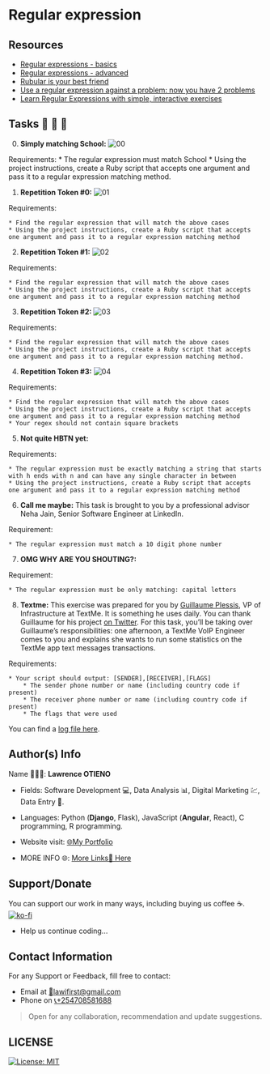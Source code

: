 # Regular expression

## Resources

* [Regular expressions - basics](https://alx-intranet.hbtn.io/rltoken/6VeaVMaugIxcFAwA27TBdQ)
* [Regular expressions - advanced](https://alx-intranet.hbtn.io/rltoken/rntjh3-3S86zt0Qy28L10w)
* [Rubular is your best friend](https://alx-intranet.hbtn.io/rltoken/RGkVuw1lZ_hoCCbLsiOAhg)
* [Use a regular expression against a problem: now you have 2 problems](https://alx-intranet.hbtn.io/rltoken/Vwm8lpMUGa4x_FBtlyUQ8g)
* [Learn Regular Expressions with simple, interactive exercises](https://alx-intranet.hbtn.io/rltoken/XsQ6rzS1uy-E6bnswUqIKg)

## Tasks 🚨 🚨 🚨

0.  __Simply matching School:__
![00](https://s3.amazonaws.com/alx-intranet.hbtn.io/uploads/medias/2020/9/ec65557f0da1fbfbff6659413885e4d4822f5b1d.png?X-Amz-Algorithm=AWS4-HMAC-SHA256&X-Amz-Credential=AKIARDDGGGOUSBVO6H7D%2F20220728%2Fus-east-1%2Fs3%2Faws4_request&X-Amz-Date=20220728T062929Z&X-Amz-Expires=86400&X-Amz-SignedHeaders=host&X-Amz-Signature=71b68485d8e19215ce0c8a5a631faa049f3763e725b4507d1082f73dcbb9a836)

Requirements:
    * The regular expression must match School
    * Using the project instructions, create a Ruby script that accepts one argument and pass it to a regular expression matching method.

1. __Repetition Token #0:__
![01](https://s3.amazonaws.com/alx-intranet.hbtn.io/uploads/medias/2020/9/e7db3c377d46453588fc84f3a975661d142fee91.png?X-Amz-Algorithm=AWS4-HMAC-SHA256&X-Amz-Credential=AKIARDDGGGOUSBVO6H7D%2F20220728%2Fus-east-1%2Fs3%2Faws4_request&X-Amz-Date=20220728T062929Z&X-Amz-Expires=86400&X-Amz-SignedHeaders=host&X-Amz-Signature=7aac06fe0de65231a0599c762716e9990b685f33ca8112bce204b09d22d8196c)

Requirements:

    * Find the regular expression that will match the above cases
    * Using the project instructions, create a Ruby script that accepts one argument and pass it to a regular expression matching method

2. __Repetition Token #1:__
![02](https://s3.amazonaws.com/alx-intranet.hbtn.io/uploads/medias/2020/9/c59ff11db195d5cf17d1790a5141ae2f234786d2.png?X-Amz-Algorithm=AWS4-HMAC-SHA256&X-Amz-Credential=AKIARDDGGGOUSBVO6H7D%2F20220728%2Fus-east-1%2Fs3%2Faws4_request&X-Amz-Date=20220728T062929Z&X-Amz-Expires=86400&X-Amz-SignedHeaders=host&X-Amz-Signature=322561d745f90b466fc9d1bb9328fcbee4ed90ddf57934f3736755f38d7fdbae)

Requirements:

    * Find the regular expression that will match the above cases
    * Using the project instructions, create a Ruby script that accepts one argument and pass it to a regular expression matching method

3. __Repetition Token #2:__
![03](https://s3.amazonaws.com/alx-intranet.hbtn.io/uploads/medias/2020/9/3b6bf4aeca6a0c2de584e7f5d68d11eef57ce205.png?X-Amz-Algorithm=AWS4-HMAC-SHA256&X-Amz-Credential=AKIARDDGGGOUSBVO6H7D%2F20220728%2Fus-east-1%2Fs3%2Faws4_request&X-Amz-Date=20220728T062929Z&X-Amz-Expires=86400&X-Amz-SignedHeaders=host&X-Amz-Signature=6031a0c0d84191fb4d719412fd8d2016ee438cceeb80d0c903e9ea200e3bfa7d)

Requirements:

    * Find the regular expression that will match the above cases
    * Using the project instructions, create a Ruby script that accepts one argument and pass it to a regular expression matching method.

4. __Repetition Token #3:__
![04](https://s3.amazonaws.com/alx-intranet.hbtn.io/uploads/medias/2020/9/f8dbcb9cf5ae569a8645027dc46e81cb372ce28e.png?X-Amz-Algorithm=AWS4-HMAC-SHA256&X-Amz-Credential=AKIARDDGGGOUSBVO6H7D%2F20220728%2Fus-east-1%2Fs3%2Faws4_request&X-Amz-Date=20220728T062929Z&X-Amz-Expires=86400&X-Amz-SignedHeaders=host&X-Amz-Signature=0a1ee5b30ac4af02b810571b0725cba640831ab5d4b026cbe87ba1638c2bdd50)

Requirements:

    * Find the regular expression that will match the above cases
    * Using the project instructions, create a Ruby script that accepts one argument and pass it to a regular expression matching method
    * Your regex should not contain square brackets

5. __Not quite HBTN yet:__

Requirements:

    * The regular expression must be exactly matching a string that starts with h ends with n and can have any single character in between
    * Using the project instructions, create a Ruby script that accepts one argument and pass it to a regular expression matching method

6. __Call me maybe:__ This task is brought to you by a professional advisor Neha Jain, Senior Software Engineer at LinkedIn.

Requirement:

    * The regular expression must match a 10 digit phone number

7. __OMG WHY ARE YOU SHOUTING?:__

Requirement:

    * The regular expression must be only matching: capital letters

8. __Textme:__ This exercise was prepared for you by [Guillaume Plessis](https://alx-intranet.hbtn.io/rltoken/2Rwwb9pSGKXSp3b3BcqkAw), VP of Infrastructure at TextMe. It is something he uses daily. You can thank Guillaume for his project [on Twitter](https://alx-intranet.hbtn.io/rltoken/Vz-iLl3_Of797s9TsjCxJQ). For this task, you’ll be taking over Guillaume’s responsibilities: one afternoon, a TextMe VoIP Engineer comes to you and explains she wants to run some statistics on the TextMe app text messages transactions.

Requirements:

    * Your script should output: [SENDER],[RECEIVER],[FLAGS]
        * The sender phone number or name (including country code if present)
        * The receiver phone number or name (including country code if present)
        * The flags that were used
You can find a [log file here](http://intranet-projects-files.s3.amazonaws.com/holbertonschool-sysadmin_devops/78/text_messages.log).

## Author(s) Info

Name 👨🏽‍💻: __Lawrence OTIENO__

* Fields: Software Development 💻, Data Analysis 📊, Digital Marketing 💹, Data Entry 📑.

* Languages: Python (__Django__, Flask), JavaScript (__Angular__, React), C programming, R programming.

* Website visit: [🌐My Portfolio](https://lawiotieno.github.io/portfolio)

* MORE INFO 🌐: [More Links🔗 Here](https://shor.by/lawi)

## Support/Donate

You can support our work in many ways, including buying us coffee ☕️.  
[![ko-fi](https://ko-fi.com/img/githubbutton_sm.svg)](https://ko-fi.com/N4N26PU7L)

* Help us continue coding...

<!-- [Buy Me Coffee ☕️](https://ko-fi.com/streetgrandmaster) -->

## Contact Information

For any Support or Feedback, fill free to contact:

* Email at [📧lawifirst@gmail.com](mailto:lawifirst@gmail.com)
* Phone on [📞+254708581688](tel:+254708581688)

> Open for any collaboration, recommendation and update suggestions.

## LICENSE

[![License: MIT](https://img.shields.io/badge/License-MIT-yellow.svg)](/LICENSE)

<!-- [MIT License](https://choosealicense.com/licenses/mit/) -->

